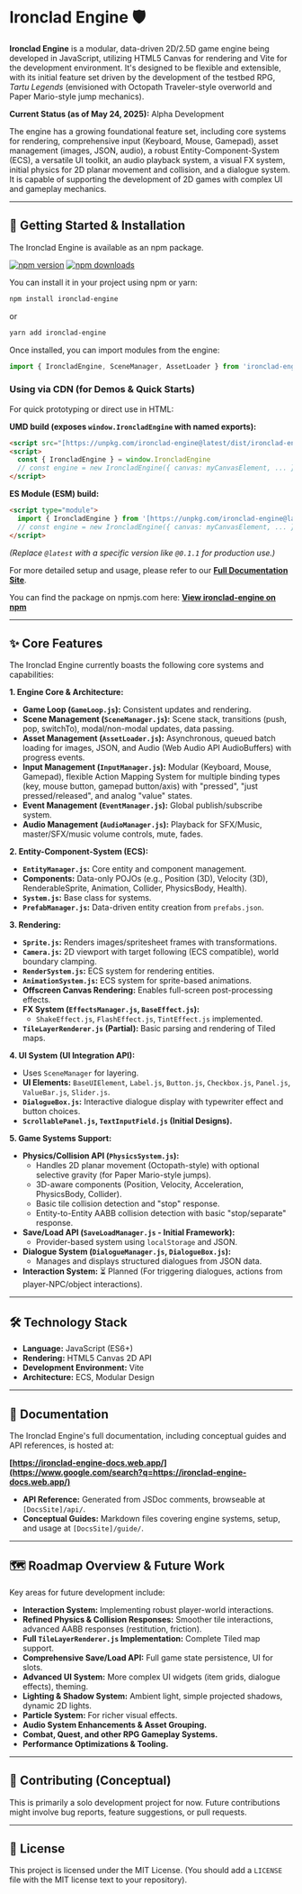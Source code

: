 
# Ironclad Engine 🛡️

**Ironclad Engine** is a modular, data-driven 2D/2.5D game engine being developed in JavaScript, utilizing HTML5 Canvas for rendering and Vite for the development environment. It's designed to be flexible and extensible, with its initial feature set driven by the development of the testbed RPG, _Tartu Legends_ (envisioned with Octopath Traveler-style overworld and Paper Mario-style jump mechanics).

**Current Status (as of May 24, 2025):** Alpha Development

The engine has a growing foundational feature set, including core systems for rendering, comprehensive input (Keyboard, Mouse, Gamepad), asset management (images, JSON, audio), a robust Entity-Component-System (ECS), a versatile UI toolkit, an audio playback system, a visual FX system, initial physics for 2D planar movement and collision, and a dialogue system. It is capable of supporting the development of 2D games with complex UI and gameplay mechanics.

---

## 🚀 Getting Started & Installation

The Ironclad Engine is available as an npm package.

[![npm version](https://badge.fury.io/js/ironclad-engine.svg)](https://badge.fury.io/js/ironclad-engine)
[![npm downloads](https://img.shields.io/npm/dt/ironclad-engine.svg)](https://www.npmjs.com/package/ironclad-engine)

You can install it in your project using npm or yarn:

```bash
npm install ironclad-engine
```


or

```bash
yarn add ironclad-engine
```

Once installed, you can import modules from the engine:

```javascript
import { IroncladEngine, SceneManager, AssetLoader } from 'ironclad-engine'
```

### Using via CDN (for Demos & Quick Starts)

For quick prototyping or direct use in HTML:

**UMD build (exposes `window.IroncladEngine` with named exports):**

```html
<script src="[https://unpkg.com/ironclad-engine@latest/dist/ironclad-engine.umd.cjs](https://unpkg.com/ironclad-engine@latest/dist/ironclad-engine.umd.cjs)"></script>
<script>
  const { IroncladEngine } = window.IroncladEngine
  // const engine = new IroncladEngine({ canvas: myCanvasElement, ... });
</script>
```

**ES Module (ESM) build:**

```html
<script type="module">
  import { IroncladEngine } from '[https://unpkg.com/ironclad-engine@latest/dist/ironclad-engine.js](https://unpkg.com/ironclad-engine@latest/dist/ironclad-engine.js)'
  // const engine = new IroncladEngine({ canvas: myCanvasElement, ... });
</script>
```

_(Replace `@latest` with a specific version like `@0.1.1` for production use.)_

For more detailed setup and usage, please refer to our **[Full Documentation Site](https://www.google.com/search?q=https://ironclad-engine-docs.web.app/)**.

You can find the package on npmjs.com here: **[View ironclad-engine on npm](https://www.npmjs.com/package/ironclad-engine)**

---

## ✨ Core Features

The Ironclad Engine currently boasts the following core systems and capabilities:

**1. Engine Core & Architecture:**

- **Game Loop (`GameLoop.js`):** Consistent updates and rendering.
- **Scene Management (`SceneManager.js`):** Scene stack, transitions (push, pop, switchTo), modal/non-modal updates, data passing.
- **Asset Management (`AssetLoader.js`):** Asynchronous, queued batch loading for images, JSON, and Audio (Web Audio API AudioBuffers) with progress events.
- **Input Management (`InputManager.js`):** Modular (Keyboard, Mouse, Gamepad), flexible Action Mapping System for multiple binding types (key, mouse button, gamepad button/axis) with "pressed", "just pressed/released", and analog "value" states.
- **Event Management (`EventManager.js`):** Global publish/subscribe system.
- **Audio Management (`AudioManager.js`):** Playback for SFX/Music, master/SFX/music volume controls, mute, fades.

**2. Entity-Component-System (ECS):**

- **`EntityManager.js`:** Core entity and component management.
- **Components:** Data-only POJOs (e.g., Position (3D), Velocity (3D), RenderableSprite, Animation, Collider, PhysicsBody, Health).
- **`System.js`:** Base class for systems.
- **`PrefabManager.js`:** Data-driven entity creation from `prefabs.json`.

**3. Rendering:**

- **`Sprite.js`:** Renders images/spritesheet frames with transformations.
- **`Camera.js`:** 2D viewport with target following (ECS compatible), world boundary clamping.
- **`RenderSystem.js`:** ECS system for rendering entities.
- **`AnimationSystem.js`:** ECS system for sprite-based animations.
- **Offscreen Canvas Rendering:** Enables full-screen post-processing effects.
- **FX System (`EffectsManager.js`, `BaseEffect.js`):**
  - `ShakeEffect.js`, `FlashEffect.js`, `TintEffect.js` implemented.
- **`TileLayerRenderer.js` (Partial):** Basic parsing and rendering of Tiled maps.

**4. UI System (UI Integration API):**

- Uses `SceneManager` for layering.
- **UI Elements:** `BaseUIElement`, `Label.js`, `Button.js`, `Checkbox.js`, `Panel.js`, `ValueBar.js`, `Slider.js`.
- **`DialogueBox.js`:** Interactive dialogue display with typewriter effect and button choices.
- **`ScrollablePanel.js`, `TextInputField.js` (Initial Designs).**

**5. Game Systems Support:**

- **Physics/Collision API (`PhysicsSystem.js`):**
  - Handles 2D planar movement (Octopath-style) with optional selective gravity (for Paper Mario-style jumps).
  - 3D-aware components (Position, Velocity, Acceleration, PhysicsBody, Collider).
  - Basic tile collision detection and "stop" response.
  - Entity-to-Entity AABB collision detection with basic "stop/separate" response.
- **Save/Load API (`SaveLoadManager.js` - Initial Framework):**
  - Provider-based system using `localStorage` and JSON.
- **Dialogue System (`DialogueManager.js`, `DialogueBox.js`):**
  - Manages and displays structured dialogues from JSON data.
- **Interaction System:** ⏳ Planned (For triggering dialogues, actions from player-NPC/object interactions).

---

## 🛠️ Technology Stack

- **Language:** JavaScript (ES6+)
- **Rendering:** HTML5 Canvas 2D API
- **Development Environment:** Vite
- **Architecture:** ECS, Modular Design

---

## 📖 Documentation

The Ironclad Engine's full documentation, including conceptual guides and API references, is hosted at:

**[https://ironclad-engine-docs.web.app/](https://www.google.com/search?q=https://ironclad-engine-docs.web.app/)**

- **API Reference:** Generated from JSDoc comments, browseable at `[DocsSite]/api/`.
- **Conceptual Guides:** Markdown files covering engine systems, setup, and usage at `[DocsSite]/guide/`.

---

## 🗺️ Roadmap Overview & Future Work

Key areas for future development include:

- **Interaction System:** Implementing robust player-world interactions.
- **Refined Physics & Collision Responses:** Smoother tile interactions, advanced AABB responses (restitution, friction).
- **Full `TileLayerRenderer.js` Implementation:** Complete Tiled map support.
- **Comprehensive Save/Load API:** Full game state persistence, UI for slots.
- **Advanced UI System:** More complex UI widgets (item grids, dialogue effects), theming.
- **Lighting & Shadow System:** Ambient light, simple projected shadows, dynamic 2D lights.
- **Particle System:** For richer visual effects.
- **Audio System Enhancements & Asset Grouping.**
- **Combat, Quest, and other RPG Gameplay Systems.**
- **Performance Optimizations & Tooling.**

---

## 🤝 Contributing (Conceptual)

This is primarily a solo development project for now. Future contributions might involve bug reports, feature suggestions, or pull requests.

---

## 📜 License

This project is licensed under the MIT License. (You should add a `LICENSE` file with the MIT license text to your repository).

```

```
